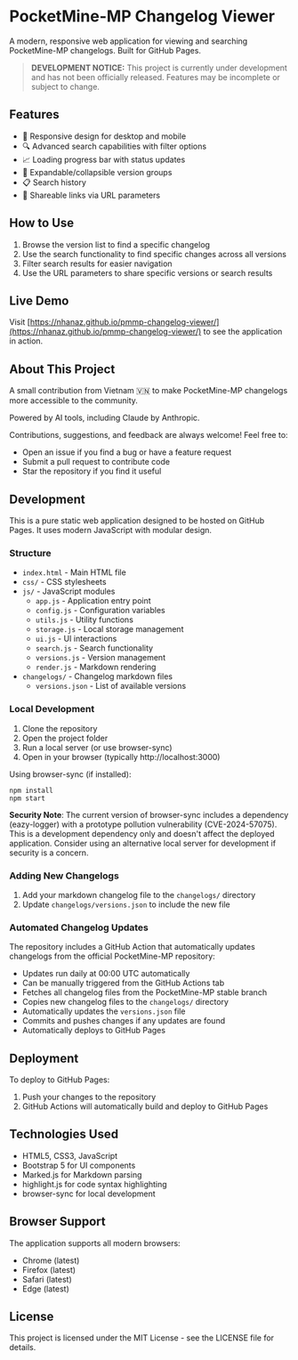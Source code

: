 # PocketMine-MP Changelog Viewer

A modern, responsive web application for viewing and searching PocketMine-MP changelogs. Built for GitHub Pages.

> **DEVELOPMENT NOTICE:** This project is currently under development and has not been officially released. Features may be incomplete or subject to change.

## Features

- 📱 Responsive design for desktop and mobile
- 🔍 Advanced search capabilities with filter options
- 📈 Loading progress bar with status updates
- 🔄 Expandable/collapsible version groups
- 📋 Search history
- 🔗 Shareable links via URL parameters

## How to Use

1. Browse the version list to find a specific changelog
2. Use the search functionality to find specific changes across all versions
3. Filter search results for easier navigation
4. Use the URL parameters to share specific versions or search results

## Live Demo

Visit [https://nhanaz.github.io/pmmp-changelog-viewer/](https://nhanaz.github.io/pmmp-changelog-viewer/) to see the application in action.

## About This Project

A small contribution from Vietnam 🇻🇳 to make PocketMine-MP changelogs more accessible to the community.

Powered by AI tools, including Claude by Anthropic.

Contributions, suggestions, and feedback are always welcome! Feel free to:
- Open an issue if you find a bug or have a feature request
- Submit a pull request to contribute code
- Star the repository if you find it useful

## Development

This is a pure static web application designed to be hosted on GitHub Pages. It uses modern JavaScript with modular design.

### Structure

- `index.html` - Main HTML file
- `css/` - CSS stylesheets
- `js/` - JavaScript modules
  - `app.js` - Application entry point
  - `config.js` - Configuration variables
  - `utils.js` - Utility functions
  - `storage.js` - Local storage management
  - `ui.js` - UI interactions
  - `search.js` - Search functionality
  - `versions.js` - Version management
  - `render.js` - Markdown rendering
- `changelogs/` - Changelog markdown files
  - `versions.json` - List of available versions

### Local Development

1. Clone the repository
2. Open the project folder
3. Run a local server (or use browser-sync)
4. Open in your browser (typically http://localhost:3000)

Using browser-sync (if installed):

```
npm install
npm start
```

**Security Note**: The current version of browser-sync includes a dependency (eazy-logger) with a prototype pollution vulnerability (CVE-2024-57075). This is a development dependency only and doesn't affect the deployed application. Consider using an alternative local server for development if security is a concern.

### Adding New Changelogs

1. Add your markdown changelog file to the `changelogs/` directory
2. Update `changelogs/versions.json` to include the new file

### Automated Changelog Updates

The repository includes a GitHub Action that automatically updates changelogs from the official PocketMine-MP repository:

- Updates run daily at 00:00 UTC automatically
- Can be manually triggered from the GitHub Actions tab
- Fetches all changelog files from the PocketMine-MP stable branch
- Copies new changelog files to the `changelogs/` directory
- Automatically updates the `versions.json` file
- Commits and pushes changes if any updates are found
- Automatically deploys to GitHub Pages

## Deployment

To deploy to GitHub Pages:

1. Push your changes to the repository
2. GitHub Actions will automatically build and deploy to GitHub Pages

## Technologies Used

- HTML5, CSS3, JavaScript
- Bootstrap 5 for UI components
- Marked.js for Markdown parsing
- highlight.js for code syntax highlighting
- browser-sync for local development

## Browser Support

The application supports all modern browsers:

- Chrome (latest)
- Firefox (latest)
- Safari (latest)
- Edge (latest)

## License

This project is licensed under the MIT License - see the LICENSE file for details. 